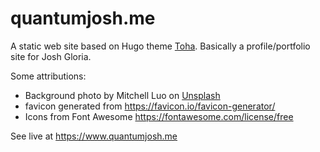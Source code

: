 # quantumjosh.me

A static web site based on Hugo theme [Toha](https://github.com/hugo-toha/toha). Basically a profile/portfolio site for Josh Gloria.

Some attributions:

- Background photo by Mitchell Luo on [Unsplash](https://unsplash.com/photos/FWoq_ldWlNQ)
- favicon generated from https://favicon.io/favicon-generator/
- Icons from Font Awesome https://fontawesome.com/license/free

See live at https://www.quantumjosh.me
